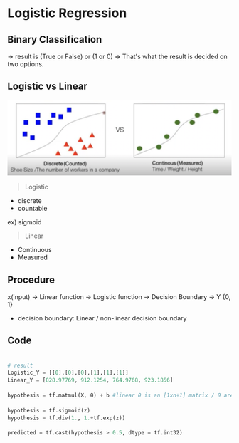 # Logistic Regression

## Binary Classification

-> result is (True or False) or (1 or 0)
=> That's what the result is decided on two options.

## Logistic vs Linear

![logisticlinear](./Image/logisticlinear.png)

> Logistic

- discrete
- countable

ex) sigmoid

> Linear

- Continuous
- Measured

## Procedure

x(input) -> Linear function -> Logistic function -> Decision Boundary -> Y {0, 1}

- decision boundary: Linear / non-linear decision boundary

## Code

```python

# result
Logistic_Y = [[0],[0],[0],[1],[1],[1]]
Linear_Y = [828.97769, 912.1254, 764.9768, 923.1856]

hypothesis = tf.matmul(X, θ) + b #linear θ is an [1xn+1] matrix / θ are parameters

hypothesis = tf.sigmoid(z)
hypothesis = tf.div(1., 1.+tf.exp(z))

predicted = tf.cast(hypothesis > 0.5, dtype = tf.int32)

```
